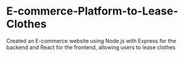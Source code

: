# E-commerce-Platform-to-Lease-Clothes
 Created an E-commerce website using Node.js with Express for the backend and React for the frontend, allowing users to lease clothes 
